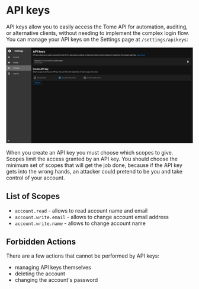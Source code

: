 # API keys
API keys allow you to easily access the Tome API for automation, auditing, or alternative clients, without needing to implement the complex login flow. You can manage your API keys on the Settings page at `/settings/apikeys`:

![Screenshot of API keys page](images/api-keys-screenshot.png)

When you create an API key you must choose which scopes to give. Scopes limit the access granted by an API key. You should choose the minimum set of scopes that will get the job done, because if the API key gets into the wrong hands, an attacker could pretend to be you and take control of your account.

## List of Scopes
- `account.read` - allows to read account name and email
- `account.write.email` - allows to change account email address
- `account.write.name` - allows to change account name

## Forbidden Actions
There are a few actions that cannot be performed by API keys:
- managing API keys themselves
- deleting the account
- changing the account's password

<!-- TODO(pxeger) rethink this - is there more of a use case here than an attack surface? -->
